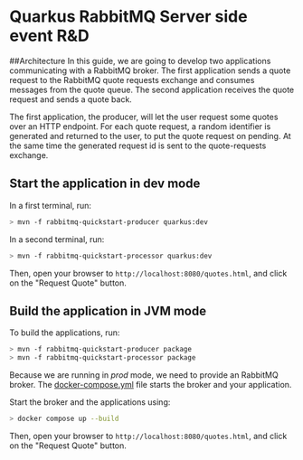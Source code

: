 Quarkus RabbitMQ Server side event R&D
============================

##Architecture
In this guide, we are going to develop two applications communicating with a RabbitMQ broker. The first application sends a quote request to the RabbitMQ quote requests exchange and consumes messages from the quote queue. The second application receives the quote request and sends a quote back.

[](https://ibb.co/BwbjY1P)

The first application, the producer, will let the user request some quotes over an HTTP endpoint. For each quote request, a random identifier is generated and returned to the user, to put the quote request on pending. At the same time the generated request id is sent to the quote-requests exchange.



## Start the application in dev mode

In a first terminal, run:

```bash
> mvn -f rabbitmq-quickstart-producer quarkus:dev
```

In a second terminal, run:

```bash
> mvn -f rabbitmq-quickstart-processor quarkus:dev
```  

Then, open your browser to `http://localhost:8080/quotes.html`, and click on the "Request Quote" button.

## Build the application in JVM mode

To build the applications, run:

```bash
> mvn -f rabbitmq-quickstart-producer package
> mvn -f rabbitmq-quickstart-processor package
```

Because we are running in _prod_ mode, we need to provide an RabbitMQ broker.
The [docker-compose.yml](docker-compose.yml) file starts the broker and your application.

Start the broker and the applications using:

```bash
> docker compose up --build
```

Then, open your browser to `http://localhost:8080/quotes.html`, and click on the "Request Quote" button.
 
